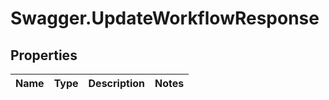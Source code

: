 # Swagger.UpdateWorkflowResponse

## Properties
Name | Type | Description | Notes
------------ | ------------- | ------------- | -------------


